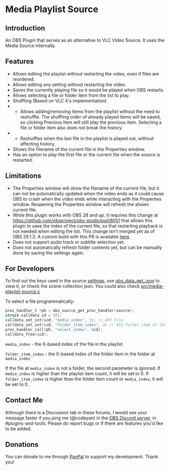 # Media Playlist Source

## Introduction

An OBS Plugin that serves as an alternative to VLC Video Source. It uses the
Media Source internally.

## Features

- Allows editing the playlist without restarting the video, even if files are
reordered.
- Allows editing any setting without restarting the video.
- Saves the currently playing file so it would be played when OBS restarts.
- Allows selecting a file or folder item from the list to play.
- Shuffling (Based on VLC 4's implementation)
- - Allows adding/removing items from the playlist without the need to
reshuffle. The shuffling order of already played items will be saved, so
clicking Previous Item will still play the previous item. Selecting a file or
folder item also does not break the history.
- - Reshuffles when the last file in the playlist is played out, without
affecting history.
- Shows the filename of the current file in the Properties window.
- Has an option to play the first file or the current file when the source is
restarted.

## Limitations

- The Properties window will show the filename of the current file, but it can
not be automatically updated when the video ends as it could cause OBS to crash
when the video ends while interacting with the Properties window. Reopening the
Properties window will refresh the shown current file.
- While this plugin works with OBS 28 and up, it requires this change at
https://github.com/obsproject/obs-studio/pull/8051 that allows this plugin to
save the index of the current file, so that restarting playback is not needed
when editing the list. This change isn't merged yet as of OBS 29.1.3.
A custom build with this PR is available
[here](https://github.com/CodeYan01/obs-studio/releases).
- Does not support audio track or subtitle selection yet.
- Does not automatically refresh folder contents yet, but can be manually done
by saving the settings again.

## For Developers
To find out the keys used in the source [settings](https://docs.obsproject.com/reference-sources#c.obs_source_get_settings),
use [obs_data_get_json](https://docs.obsproject.com/reference-settings#c.obs_data_get_json)
to view it, or check the scene collection json. You could also check
[src/media-playlist-source.c](src/media-playlist-source.c)

To select a file programmatically:
```c
proc_handler_t *ph = obs_source_get_proc_handler(source);
struct calldata cd = {0};
calldata_set_int(&cd, "media_index", 3); // 4th file
calldata_set_int(&cd, "folder_item_index", 3) // 4th folder item of the 4th file
proc_handler_call(ph, "select_index", &cd);
calldata_free(&cd);
```
`media_index` - the 0-based index of the file in the playlist

`folder_item_index` - the 0-based index of the folder item in the folder at `media_index`

If the file at `media_index` is not a folder, the second parameter is ignored.
If `media_index` is higher than the playlist item count, it will be set to 0.
If `folder_item_index` is higher than the folder item count or `media_index`,
it will be set to 0.

## Contact Me
Although there is a Discussion tab in these forums, I would see your message
faster if you ping me (@codeyan) in the [OBS Discord server](https://discord.gg/obsproject),
in #plugins-and-tools. Please do report bugs or if there are features you'd like
to be added.

## Donations
You can	donate to me through
[PayPal](https://www.paypal.com/donate/?hosted_button_id=S9WJDUDB8CK5S)
to support my development. Thank you!

